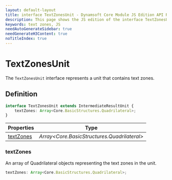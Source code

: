 ```yaml
---
layout: default-layout
title: interface TextZonesUnit - Dynamsoft Core Module JS Edition API Reference
description: This page shows the JS edition of the interface TextZonesUnit in Dynamsoft Core Module.
keywords: text zones, JS
needAutoGenerateSidebar: true
needGenerateH3Content: true
noTitleIndex: true
---
```


# TextZonesUnit

The `TextZonesUnit` interface represents a unit that contains text zones.

## Definition

```typescript
interface TextZonesUnit extends IntermediateResultUnit {
    textZones: Array<Core.BasicStructures.Quadrilateral>;
}
```

| Properties               | Type |
|----------------------|-------------|
| [textZones](#textzones) | *Array\<Core.BasicStructures.Quadrilateral>* |

### textZones

An array of Quadrilateral objects representing the text zones in the unit.

```typescript
textZones: Array<Core.BasicStructures.Quadrilateral>;
```
